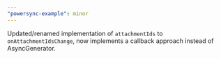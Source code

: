 ```yaml
---
"powersync-example": minor
---
```


Updated/renamed implementation of `attachmentIds` to `onAttachmentIdsChange`, now implements a callback approach instead of AsyncGenerator.
